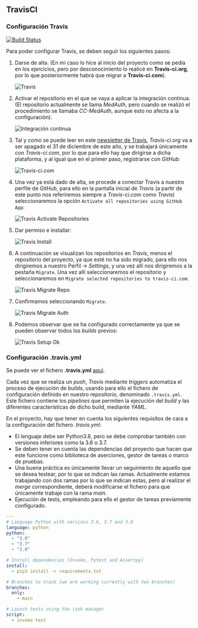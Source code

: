 ## TravisCI

### Configuración Travis 

[![Build Status](https://travis-ci.com/Carlosma7/MedAuth.svg?branch=main)](https://travis-ci.com/Carlosma7/MedAuth)

Para poder configurar Travis, se deben seguir los siguientes pasos:

1. Darse de alta. (En mi caso lo hice al inicio del proyecto como se pedía en los ejercicios, pero por desconocimiento lo realicé en **Travis-ci.org**, por lo que posteriormente habrá que migrar a **Travis-ci.com**).

	![Travis](../img/travis.png "Travis")

2. Activar el repositorio en el que se vaya a aplicar la integración continua. (El repositorio actualmente se llama *MedAuth*, pero cuando se realizó el procedimiento se llamaba *CC-MedAuth*, aunque esto no afecta a la configuración).

	![Integración continua](../img/travis2.png "Integración continua")

3. Tal y como se puede leer en este [newsletter de Travis](https://mailchi.mp/3d439eeb1098/travis-ciorg-is-moving-to-travis-cicom), *Travis-ci.org* va a ser apagado el 31 de diciembre de este año, y se trabajará únicamente con *Travis-ci.com*, por lo que para ello hay que dirigirse a dicha plataforma, y al igual que en el primer paso, registrarse con *GitHub*:

	![Travis-ci.com](../img/travis_com.png "Travis-ci.com")

4. Una vez ya está dado de alta, se procede a conectar Travis a nuestro perfile de *GitHub*, para ello en la pantalla inicial de *Travis* (a partir de este punto nos referiremos siempre a *Travis-ci.com* como *Travis*) seleccionaremos la opción ```Activate all repositories using GitHub App```:

	![Travis Activate Repositories](../img/travis_activate_repos.png "Travis Activate Repositories")

5. Dar permiso e installar:

	![Travis Install](../img/travis_install.png "Travis Install")

6. A continuación se visualizan los repositorios en *Travis*, menos el repositorio del proyecto, ya que esté no ha sido migrado, para ello nos dirigiremos a nuestro Perfil -> *Settings*, y una vez allí nos dirigiremos a la pestaña ```Migrate```. Una vez allí seleccionaremos el repositorio y seleccionaremos en ```Migrate selected repositories to travis-ci.com```:

	![Travis Migrate Repo](../img/travis_migrate_repo.png "Travis Migrate Repo")

7. Confirmamos seleccionando ```Migrate```.

	![Travis Migrate Auth](../img/travis_migrate_auth.png "Travis Migrate Auth")
	
8. Podemos observar que se ha configurado correctamente ya que se pueden observar todos los *builds* previos:

	![Travis Setup Ok](../img/travis_setup_ok.png "Travis Setup Ok")
	
### Configuración .travis.yml

Se puede ver el fichero **.travis.yml** [aquí](https://github.com/Carlosma7/MedAuth/blob/main/.travis.yml).

Cada vez que se realiza un *push*, *Travis* mediante *triggers* automatiza el proceso de ejecución de *builds*, usando para ello el fichero de configuración definido en nuestro repositorio, denominado ```.travis.yml```. Este fichero contiene los *pipelines* que permiten la ejecución del *build* y las diferentes características de dicho build, mediante *YAML*.

En el proyecto, hay que tener en cuenta los siguientes requisitos de cara a la configuración del fichero *.travis.yml*:

* El lenguaje debe ser Python3.8, pero se debe comprobar también con versiones inferiores como la 3.6 o 3.7.
* Se deben tener en cuenta las dependencias del proyecto que hacen que este funcione como biblioteca de aserciones, gestor de tareas o marco de pruebas.
* Una buena práctica es únicamente llevar un seguimiento de aquello que se desea testear, por lo que se indican las ramas. Actualmente estamos trabajando con dos ramas por lo que se indican estas, pero al realizar el *merge* correspondiente, deberá modificarse el fichero para que únicamente trabaje con la rama *main*.
* Ejecución de tests, empleando para ello el gestor de tareas previamente configurado.

```yaml
---
# Language Python with versions 3.6, 3.7 and 3.8
language: python
python:
  - "3.6"
  - "3.7"
  - "3.8"

# Install dependencies (Invoke, Pytest and Assertpy)
install:
  - pip3 install -r requirements.txt

# Branches to track (we are working currently with two branches)
branches:
  only:
    - main

# Launch tests using the task manager
script:
  - invoke test
```
